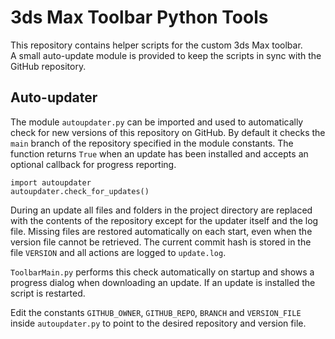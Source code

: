 # 3ds Max Toolbar Python Tools

This repository contains helper scripts for the custom 3ds Max toolbar.  
A small auto-update module is provided to keep the scripts in sync with the
GitHub repository.

## Auto-updater

The module `autoupdater.py` can be imported and used to automatically check
for new versions of this repository on GitHub. By default it checks the
`main` branch of the repository specified in the module constants. The
function returns `True` when an update has been installed and accepts an
optional callback for progress reporting.

```
import autoupdater
autoupdater.check_for_updates()
```

During an update all files and folders in the project directory are replaced
with the contents of the repository except for the updater itself and the
log file. Missing files are restored automatically on each start, even when
the version file cannot be retrieved. The current commit hash is stored in
the file `VERSION` and all actions are logged to `update.log`.

`ToolbarMain.py` performs this check automatically on startup and shows a
progress dialog when downloading an update. If an update is installed the
script is restarted.

Edit the constants `GITHUB_OWNER`, `GITHUB_REPO`, `BRANCH` and `VERSION_FILE`
inside `autoupdater.py` to point to the desired repository and version file.

